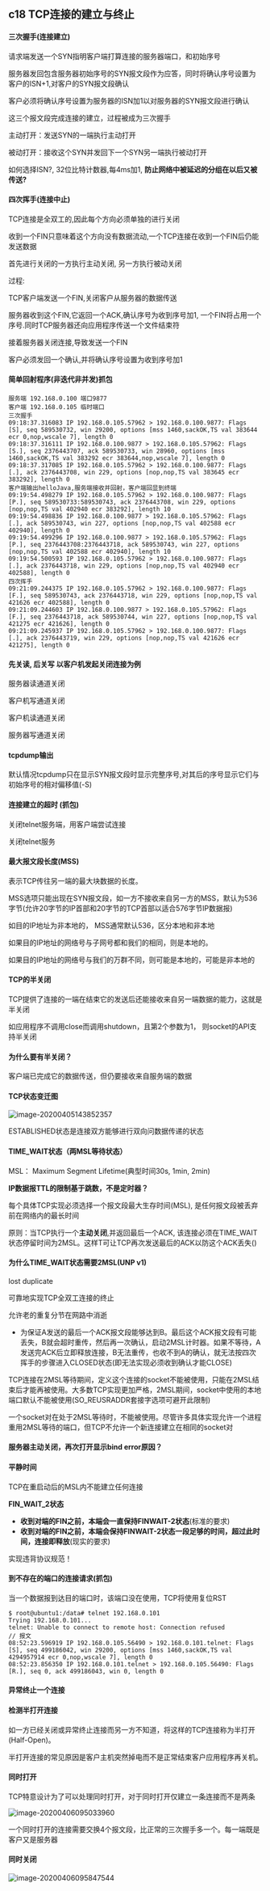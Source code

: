 ## c18 TCP连接的建立与终止

#### 三次握手(连接建立)

请求端发送一个SYN指明客户端打算连接的服务器端口，和初始序号

服务器发回包含服务器初始序号的SYN报文段作为应答，同时将确认序号设置为客户的ISN+1,对客户的SYN报文段确认

客户必须将确认序号设置为服务器的ISN加1以对服务器的SYN报文段进行确认

这三个报文段完成连接的建立，过程被成为三次握手

主动打开：发送SYN的一端执行主动打开

被动打开：接收这个SYN并发回下一个SYN另一端执行被动打开

如何选择ISN?, 32位比特计数器,每4ms加1, **防止网络中被延迟的分组在以后又被传送?**



#### 四次挥手(连接中止)

TCP连接是全双工的,因此每个方向必须单独的进行关闭

收到一个FIN只意味着这个方向没有数据流动,一个TCP连接在收到一个FIN后仍能发送数据

首先进行关闭的一方执行主动关闭, 另一方执行被动关闭

过程:

TCP客户端发送一个FIN,关闭客户从服务器的数据传送

服务器收到这个FIN,它返回一个ACK,确认序号为收到序号加1, 一个FIN将占用一个序号.同时TCP服务器还向应用程序传送一个文件结束符

接着服务器关闭连接,导致发送一个FIN

客户必须发回一个确认,并将确认序号设置为收到序号加1

#### 简单回射程序(非迭代非并发)抓包

```shell
服务端 192.168.0.100 端口9877
客户端 192.168.0.105 临时端口
三次握手
09:18:37.316083 IP 192.168.0.105.57962 > 192.168.0.100.9877: Flags [S], seq 589530732, win 29200, options [mss 1460,sackOK,TS val 383644 ecr 0,nop,wscale 7], length 0
09:18:37.316111 IP 192.168.0.100.9877 > 192.168.0.105.57962: Flags [S.], seq 2376443707, ack 589530733, win 28960, options [mss 1460,sackOK,TS val 383292 ecr 383644,nop,wscale 7], length 0
09:18:37.317085 IP 192.168.0.105.57962 > 192.168.0.100.9877: Flags [.], ack 2376443708, win 229, options [nop,nop,TS val 383645 ecr 383292], length 0
客户端输出helloJava,服务端接收并回射，客户端回显到终端
09:19:54.498279 IP 192.168.0.105.57962 > 192.168.0.100.9877: Flags [P.], seq 589530733:589530743, ack 2376443708, win 229, options [nop,nop,TS val 402940 ecr 383292], length 10
09:19:54.498836 IP 192.168.0.100.9877 > 192.168.0.105.57962: Flags [.], ack 589530743, win 227, options [nop,nop,TS val 402588 ecr 402940], length 0
09:19:54.499296 IP 192.168.0.100.9877 > 192.168.0.105.57962: Flags [P.], seq 2376443708:2376443718, ack 589530743, win 227, options [nop,nop,TS val 402588 ecr 402940], length 10
09:19:54.500593 IP 192.168.0.105.57962 > 192.168.0.100.9877: Flags [.], ack 2376443718, win 229, options [nop,nop,TS val 402940 ecr 402588], length 0
四次挥手
09:21:09.244375 IP 192.168.0.105.57962 > 192.168.0.100.9877: Flags [F.], seq 589530743, ack 2376443718, win 229, options [nop,nop,TS val 421626 ecr 402588], length 0
09:21:09.244603 IP 192.168.0.100.9877 > 192.168.0.105.57962: Flags [F.], seq 2376443718, ack 589530744, win 227, options [nop,nop,TS val 421275 ecr 421626], length 0
09:21:09.245937 IP 192.168.0.105.57962 > 192.168.0.100.9877: Flags [.], ack 2376443719, win 229, options [nop,nop,TS val 421626 ecr 421275], length 0
```

#### 先关读, 后关写 以客户机发起关闭连接为例

服务器读通道关闭

客户机写通道关闭

客户机读通道关闭

服务器写通道关闭

#### tcpdump输出

默认情况tcpdump只在显示SYN报文段时显示完整序号,对其后的序号显示它们与初始序号的相对偏移值(-S)

#### 连接建立的超时 (抓包)

关闭telnet服务端，用客户端尝试连接

关闭telnet服务

#### 最大报文段长度(MSS)

表示TCP传往另一端的最大块数据的长度。

MSS选项只能出现在SYN报文段，如一方不接收来自另一方的MSS，默认为536字节(允许20字节的IP首部和20字节的TCP首部以适合576字节IP数据报)

如目的IP地址为非本地的， MSS通常默认536，区分本地和非本地

如果目的IP地址的网络号与子网号都和我们的相同，则是本地的。

如果目的IP地址的网络号与我们的万群不同，则可能是本地的，可能是非本地的

#### TCP的半关闭

TCP提供了连接的一端在结束它的发送后还能接收来自另一端数据的能力，这就是半关闭

如应用程序不调用close而调用shutdown，且第2个参数为1， 则socket的API支持半关闭

#### 为什么要有半关闭？

客户端已完成它的数据传送，但仍要接收来自服务端的数据

#### TCP状态变迁图

![image-20200405143852357](C:\Users\pc\AppData\Roaming\Typora\typora-user-images\image-20200405143852357.png)

ESTABLISHED状态是连接双方能够进行双向问数据传递的状态

#### TIME_WAIT状态（两MSL等待状态）

MSL： Maximum Segment Lifetime(典型时间30s, 1min, 2min)

**IP数据报TTL的限制基于跳数，不是定时器？**

每个具体TCP实现必须选择一个报文段最大生存时间(MSL), 是任何报文段被丢弃前在网络内的最长时间

原则：当TCP执行一个**主动关闭**,并返回最后一个ACK, 该连接必须在TIME_WAIT状态停留时间为2MSL。这样T可让TCP再次发送最后的ACK以防这个ACK丢失()

#### 为什么TIME_WAIT状态需要2MSL(UNP v1)

lost duplicate

可靠地实现TCP全双工连接的终止

允许老的重复分节在网路中消逝

* 为保证A发送的最后一个ACK报文段能够达到B。最后这个ACK报文段有可能丢失，B就会超时重传，然后再一次确认，启动2MSL计时器。如果不等待，A发送完ACK后立即释放连接，B无法重传，也收不到A的确认，就无法按四次挥手的步骤进入CLOSED状态(即无法实现必须收到确认才能CLOSE)

TCP连接在2MSL等待期间，定义这个连接的socket不能被使用，只能在2MSL结束后才能再被使用。大多数TCP实现更加严格，2MSL期间，socket中使用的本地端口默认不能被使用(SO_REUSRADDR套接字选项可避开此限制)

一个socket对在处于2MSL等待时，不能被使用。尽管许多具体实现允许一个进程重用2MSL等待的端口，但TCP不允许一个新连接建立在相同的socket对

#### 服务器主动关闭，再次打开显示bind error原因？

#### 平静时间

TCP在重启动后的MSL内不能建立任何连接

**FIN_WAIT_2状态**

- **收到对端的FIN之前，本端会一直保持FINWAIT-2状态**(标准的要求)
- **收到对端的FIN之前，本端会保持FINWAIT-2状态一段足够的时间，超过此时间，连接即释放**(现实的要求)

实现违背协议规范！

#### 到不存在的端口的连接请求(抓包)

当一个数据报到达目的端口时，该端口没在使用，TCP将使用复位RST

```shell
$ root@ubuntu1:/data# telnet 192.168.0.101
Trying 192.168.0.101...
telnet: Unable to connect to remote host: Connection refused
// 报文
08:52:23.596919 IP 192.168.0.105.56490 > 192.168.0.101.telnet: Flags [S], seq 499186042, win 29200, options [mss 1460,sackOK,TS val 4294957914 ecr 0,nop,wscale 7], length 0
08:52:23.856350 IP 192.168.0.101.telnet > 192.168.0.105.56490: Flags [R.], seq 0, ack 499186043, win 0, length 0
```

#### 异常终止一个连接

#### 检测半打开连接

如一方已经关闭或异常终止连接而另一方不知道，将这样的TCP连接称为半打开(Half-Open)。

半打开连接的常见原因是客户主机突然掉电而不是正常结束客户应用程序再关机。

#### 同时打开

TCP特意设计为了可以处理同时打开，对于同时打开仅建立一条连接而不是两条

![image-20200406095033960](C:\Users\pc\AppData\Roaming\Typora\typora-user-images\image-20200406095033960.png)

一个同时打开的连接需要交换4个报文段，比正常的三次握手多一个。每一端既是客户又是服务器

#### 同时关闭

![image-20200406095847544](C:\Users\pc\AppData\Roaming\Typora\typora-user-images\image-20200406095847544.png)



























































































































































































